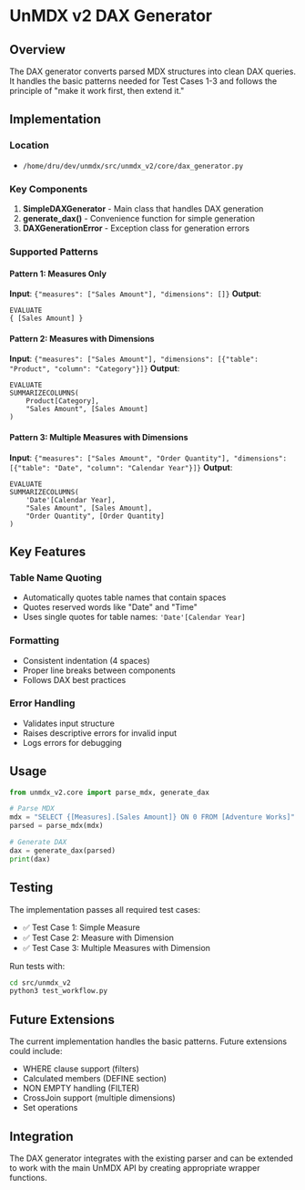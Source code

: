 # UnMDX v2 DAX Generator

## Overview

The DAX generator converts parsed MDX structures into clean DAX queries. It handles the basic patterns needed for Test Cases 1-3 and follows the principle of "make it work first, then extend it."

## Implementation

### Location
- `/home/dru/dev/unmdx/src/unmdx_v2/core/dax_generator.py`

### Key Components

1. **SimpleDAXGenerator** - Main class that handles DAX generation
2. **generate_dax()** - Convenience function for simple generation
3. **DAXGenerationError** - Exception class for generation errors

### Supported Patterns

#### Pattern 1: Measures Only
**Input**: `{"measures": ["Sales Amount"], "dimensions": []}`
**Output**: 
```dax
EVALUATE
{ [Sales Amount] }
```

#### Pattern 2: Measures with Dimensions
**Input**: `{"measures": ["Sales Amount"], "dimensions": [{"table": "Product", "column": "Category"}]}`
**Output**: 
```dax
EVALUATE
SUMMARIZECOLUMNS(
    Product[Category],
    "Sales Amount", [Sales Amount]
)
```

#### Pattern 3: Multiple Measures with Dimensions
**Input**: `{"measures": ["Sales Amount", "Order Quantity"], "dimensions": [{"table": "Date", "column": "Calendar Year"}]}`
**Output**: 
```dax
EVALUATE
SUMMARIZECOLUMNS(
    'Date'[Calendar Year],
    "Sales Amount", [Sales Amount],
    "Order Quantity", [Order Quantity]
)
```

## Key Features

### Table Name Quoting
- Automatically quotes table names that contain spaces
- Quotes reserved words like "Date" and "Time"
- Uses single quotes for table names: `'Date'[Calendar Year]`

### Formatting
- Consistent indentation (4 spaces)
- Proper line breaks between components
- Follows DAX best practices

### Error Handling
- Validates input structure
- Raises descriptive errors for invalid input
- Logs errors for debugging

## Usage

```python
from unmdx_v2.core import parse_mdx, generate_dax

# Parse MDX
mdx = "SELECT {[Measures].[Sales Amount]} ON 0 FROM [Adventure Works]"
parsed = parse_mdx(mdx)

# Generate DAX
dax = generate_dax(parsed)
print(dax)
```

## Testing

The implementation passes all required test cases:
- ✅ Test Case 1: Simple Measure
- ✅ Test Case 2: Measure with Dimension  
- ✅ Test Case 3: Multiple Measures with Dimension

Run tests with:
```bash
cd src/unmdx_v2
python3 test_workflow.py
```

## Future Extensions

The current implementation handles the basic patterns. Future extensions could include:
- WHERE clause support (filters)
- Calculated members (DEFINE section)
- NON EMPTY handling (FILTER)
- CrossJoin support (multiple dimensions)
- Set operations

## Integration

The DAX generator integrates with the existing parser and can be extended to work with the main UnMDX API by creating appropriate wrapper functions.